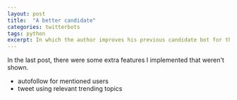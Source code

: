 ```yaml
---
layout: post
title:  "A better candidate"
categories: twitterbots
tags: python
excerpt: In which the author improves his previous candidate bot for the Spanish Elections on 20D
---
```


In the last post, there were some extra features I implemented that weren't shown.

- autofollow for mentioned users
- tweet using relevant trending topics
